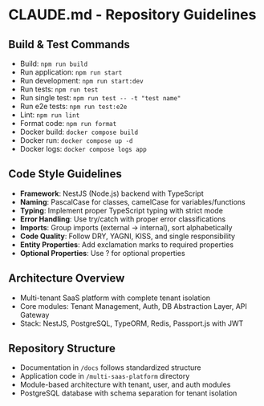 # CLAUDE.md - Repository Guidelines

## Build & Test Commands
- Build: `npm run build`
- Run application: `npm run start`
- Run development: `npm run start:dev`
- Run tests: `npm run test`
- Run single test: `npm run test -- -t "test name"`
- Run e2e tests: `npm run test:e2e`
- Lint: `npm run lint`
- Format code: `npm run format`
- Docker build: `docker compose build`
- Docker run: `docker compose up -d`
- Docker logs: `docker compose logs app`

## Code Style Guidelines
- **Framework**: NestJS (Node.js) backend with TypeScript
- **Naming**: PascalCase for classes, camelCase for variables/functions
- **Typing**: Implement proper TypeScript typing with strict mode
- **Error Handling**: Use try/catch with proper error classifications
- **Imports**: Group imports (external → internal), sort alphabetically
- **Code Quality**: Follow DRY, YAGNI, KISS, and single responsibility
- **Entity Properties**: Add exclamation marks to required properties
- **Optional Properties**: Use ? for optional properties

## Architecture Overview
- Multi-tenant SaaS platform with complete tenant isolation
- Core modules: Tenant Management, Auth, DB Abstraction Layer, API Gateway
- Stack: NestJS, PostgreSQL, TypeORM, Redis, Passport.js with JWT

## Repository Structure
- Documentation in `/docs` follows standardized structure
- Application code in `/multi-saas-platform` directory
- Module-based architecture with tenant, user, and auth modules
- PostgreSQL database with schema separation for tenant isolation